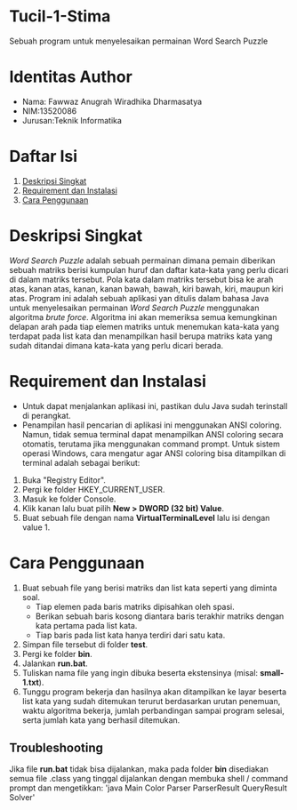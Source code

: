 # Tucil-1-Stima
Sebuah program untuk menyelesaikan permainan Word Search Puzzle

# Identitas Author
- Nama: Fawwaz Anugrah Wiradhika Dharmasatya
- NIM:13520086
- Jurusan:Teknik Informatika

# Daftar Isi
1. [Deskripsi Singkat](#deskripsi-singkat)
2. [Requirement dan Instalasi](#requirement-dan-instalasi)
3. [Cara Penggunaan](#cara-penggunaan)

# Deskripsi Singkat
*Word Search Puzzle* adalah sebuah permainan dimana pemain diberikan sebuah matriks berisi kumpulan huruf dan daftar kata-kata yang perlu dicari di dalam matriks tersebut. Pola kata dalam matriks tersebut bisa ke arah atas, kanan atas, kanan, kanan bawah, bawah, kiri bawah, kiri, maupun kiri atas. Program ini adalah sebuah aplikasi  yan ditulis dalam bahasa Java untuk menyelesaikan permainan *Word Search Puzzle* menggunakan algoritma *brute force*. Algoritma ini akan memeriksa semua kemungkinan delapan arah pada tiap elemen matriks untuk menemukan kata-kata yang terdapat pada list kata dan menampilkan hasil berupa matriks kata yang sudah ditandai dimana kata-kata yang perlu dicari berada.

# Requirement dan Instalasi
- Untuk dapat menjalankan aplikasi ini, pastikan dulu Java sudah terinstall di perangkat.
- Penampilan hasil pencarian di aplikasi ini menggunakan ANSI coloring. Namun, tidak semua terminal dapat menampilkan ANSI coloring secara otomatis, terutama jika menggunakan command prompt. Untuk sistem operasi Windows, cara mengatur agar ANSI coloring bisa ditampilkan di terminal adalah sebagai berikut:
 1. Buka "Registry Editor".
 2. Pergi ke folder HKEY_CURRENT_USER.
 3. Masuk ke folder Console.
 4. Klik kanan lalu buat pilih **New > DWORD (32 bit) Value**.
 5. Buat sebuah file dengan nama **VirtualTerminalLevel** lalu isi dengan value 1.

# Cara Penggunaan
 1. Buat sebuah file yang berisi matriks dan list kata seperti yang diminta soal. 
    - Tiap elemen pada baris matriks dipisahkan oleh spasi. 
    - Berikan sebuah baris kosong diantara baris terakhir matriks dengan kata pertama pada list kata. 
    - Tiap baris pada list kata hanya terdiri dari satu kata.
 2. Simpan file tersebut di folder **test**.
 3. Pergi ke folder **bin**.
 4. Jalankan **run.bat**.
 5. Tuliskan nama file yang ingin dibuka beserta ekstensinya (misal: **small-1.txt**).
 6. Tunggu program bekerja dan hasilnya akan ditampilkan ke layar beserta list kata yang sudah ditemukan terurut berdasarkan urutan penemuan, waktu algoritma bekerja, jumlah    perbandingan sampai program selesai, serta jumlah kata yang berhasil ditemukan.

 ## Troubleshooting
 Jika file **run.bat** tidak bisa dijalankan, maka pada folder **bin** disediakan semua file .class yang tinggal dijalankan dengan membuka shell / command prompt dan   mengetikkan:
 'java Main Color Parser ParserResult QueryResult Solver'

